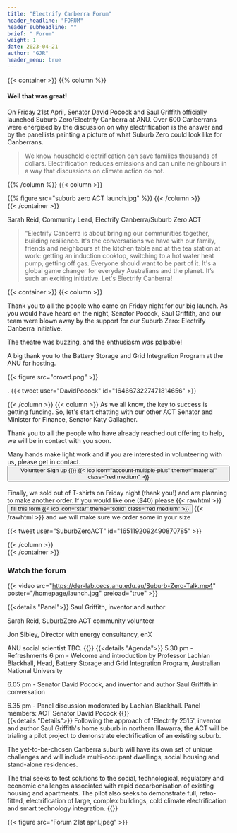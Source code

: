 ```yaml
---
title: "Electrify Canberra Forum"
header_headline: "FORUM"
header_subheadline: ""
brief: " Forum"
weight: 1  
date: 2023-04-21
author: "GJR" 
header_menu: true
---  
```

 

  {{< container >}}
{{% column %}}
#### Well that was great!
On Friday 21st April, Senator David Pocock and Saul Griffith officially launched Suburb Zero/Electrify Canberra at ANU. Over 600 Canberrans were energised by the discussion on why electrification is the answer and by the panellists painting a picture of what Suburb Zero could look like for Canberrans.

>We know household electrification can save families thousands of dollars. Electrification reduces emissions and can unite neighbours in a way that discussions on climate action do not.

{{% /column %}}
{{< column >}}

{{% figure src="suburb zero ACT launch.jpg"   %}}
{{< /column >}}  
   {{< /container >}}

Sarah Reid, Community Lead, Electrify Canberra/Suburb Zero ACT 

>"Electrify Canberra is about bringing our communities together, building resilience. It's the conversations we have with our family, friends and neighbours at the kitchen table and at the tea station at work: getting an induction cooktop, switching to a hot water heat pump, getting off gas. Everyone should want to be part of it. It's a global game changer for everyday Australians and the planet. It’s such an exciting initiative. Let's Electrify Canberra! 



 {{< container >}}
{{< column >}}
 

Thank you to all the people who came on Friday night for our big launch. As you would have heard on the night, Senator Pocock, Saul Griffith, and our team were blown away by the support for our Suburb Zero: Electrify Canberra initiative.

The theatre was buzzing, and the enthusiasm was palpable!


A big thank you to the Battery Storage and Grid Integration Program at the ANU for hosting.



{{< figure src="crowd.png"   >}}

 


 

.
  {{< tweet user="DavidPocock" id="1646673227471814656" >}}


 
 


 
{{< /column >}}
{{< column >}}
As we all know, the key to success is getting funding. So, let's start chatting with our other ACT Senator and Minister for Finance, Senator Katy Gallagher.



 

Thank you to all the people who have already reached out offering to help, we will be in contact with you soon.

Many hands make light work and if you are interested in volunteering with us, please get in  contact. <a href="https://www.surveymonkey.com/r/SZVolunteer"><button  >
 Volunteer Sign up {{<ico notebook>}} {{< ico icon="account-multiple-plus" theme="material" class="red medium" >}}</button> </a> 
 <br><br>
Finally, we sold out of T-shirts on Friday night (thank you!) and are planning to make another order. If you would like one ($40) please
   {{< rawhtml >}} 
<a href="https://www.surveymonkey.com/r/SZtshirts"><button  > fill this form {{< ico icon="star" theme="solid" class="red medium" >}}</button></a>
 {{< /rawhtml >}}  and we will make sure we order some in your size
 
   {{< tweet user="SuburbZeroACT" id="1651192092490870785" >}}

{{< /column >}}  
   {{< /container >}}
   
    
 ### Watch the forum
  
 {{< video src="https://der-lab.cecs.anu.edu.au/Suburb-Zero-Talk.mp4"   poster="/homepage/launch.jpg" preload="true"   >}}   
 
 

  
   
 {{<details  "Panel">}}
Saul Griffith, inventor and author

Sarah Reid, SuburbZero ACT community volunteer

Jon Sibley, Director with energy consultancy, enX

ANU social scientist TBC.
{{</details>}} 
{{<details "Agenda">}}
 5.30 pm - Refreshments
 6 pm - Welcome and introduction by Professor Lachlan Blackhall, Head, Battery Storage and  Grid Integration Program, Australian National University

6.05 pm - Senator David Pocock, and inventor and author Saul Griffith in conversation

6.35 pm - Panel discussion moderated by Lachlan Blackhall. Panel members:
ACT Senator David Pocock
{{</details>}} 	
{{<details  "Details">}}
Following the approach of 'Electrify 2515', inventor and author Saul Griffith's home suburb in northern Illawarra, the ACT will be trialing a pilot project to demonstrate electrification of an existing suburb.

The yet-to-be-chosen Canberra suburb will have its own set of unique challenges and will include multi-occupant dwellings, social housing and stand-alone residences.

The trial seeks to test solutions to the social, technological, regulatory and economic challenges associated with rapid decarbonisation of existing housing and apartments. The pilot also seeks to demonstrate full, retro-fitted, electrification of large, complex buildings, cold climate electrification and smart technology integration.
{{</details>}} 	

{{< figure src="Forum 21st april.jpeg"   >}}
 


